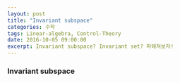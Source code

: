 ```yaml
---
layout: post
title: "Invariant subspace"
categories: 수학
tags: Linear-algebra, Control-Theory
date: 2016-10-05 09:00:00
excerpt: Invariant subspace? Invariant set? 파헤쳐보자!
---
```


### Invariant subspace

